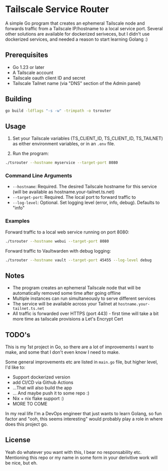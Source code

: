 # Tailscale Service Router

A simple Go program that creates an ephemeral Tailscale node and forwards traffic from a Tailscale IP/hostname to a local service port.
Several other solutions are available for dockerized seriveces, but I didn't use dockerized
services, and needed a reason to start learning Golang :)

## Prerequisites

- Go 1.23 or later
- A Tailscale account
- Tailscale oauth client ID and secret
- Tailscale Tailnet name (via "DNS" section of the Admin panel)

## Building

```bash
go build -ldflags "-s -w" -trimpath -o tsrouter
```

## Usage

1. Set your Tailscale variables (TS_CLIENT_ID, TS_CLIENT_ID, TS_TAILNET) as either environment variables, or in an `.env` file.

2. Run the program:

```bash
./tsrouter --hostname myservice --target-port 8080
```

### Command Line Arguments

- `--hostname`: Required. The desired Tailscale hostname for this service (will be available as hostname.your-tailnet.ts.net)
- `--target-port`: Required. The local port to forward traffic to
- `--log-level`: Optional. Set logging level (error, info, debug). Defaults to "info"

### Examples

Forward traffic to a local web service running on port 8080:

```bash
./tsrouter --hostname webui --target-port 8080
```

Forward traffic to Vaultwarden with debug logging:

```bash
./tsrouter --hostname vault --target-port 45455 --log-level debug
```

## Notes

- The program creates an ephemeral Tailscale node that will be automatically removed some time after going offline
- Multiple instances can run simultaneously to serve different services
- The service will be available across your Tailnet at `hostname.your-tailnet.ts.net`
- All traffic is forwarded over HTTPS (port 443) - first time will take a bit more time as tailscale provisions a Let's Encrypt Cert

## TODO's

This is my 1st project in Go, so there are a lot of improvements I want to make,
and some that I don't even know I need to make.

Some general improvements etc are listed in `main.go` file,
but higher level, I'd like to:

- Support dockerized version
- add CI/CD via Github Actions
- ...That will also build the app
- ... And maybe push it to some repo :)
- Nix + nix flake support :)
- MORE TO COME

In my real life I'm a DevOps engineer that just wants to learn Golang,
so fun factor and "ooh, this seems interesting" would probably play a role
in where does this project go.

## License

Yeah do whatever you want with this, I bear no responsability etc.
Mentioning this repo or my name in some form in your derivitive work
will be nice, but eh.
